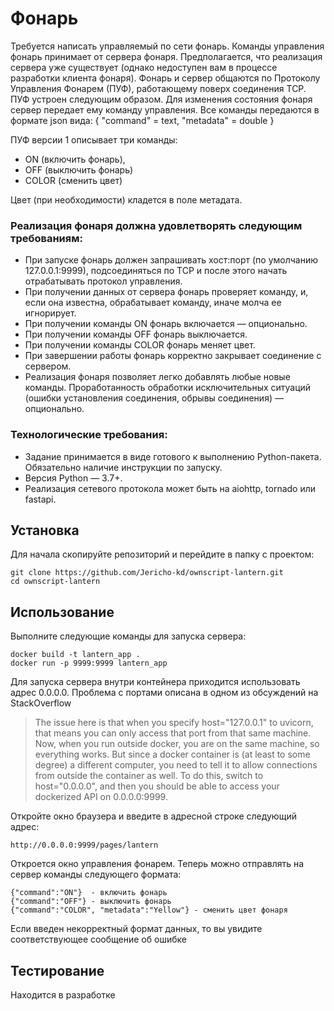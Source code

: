 # Фонарь
Требуется написать управляемый по сети фонарь. Команды управления фонарь
принимает от сервера фонаря. Предполагается, что реализация сервера уже
существует (однако недоступен вам в процессе разработки клиента фонаря). Фонарь
и сервер общаются по Протоколу Управления Фонарем (ПУФ), работающему поверх
соединения TCP.
ПУФ устроен следующим образом. Для изменения состояния фонаря сервер
передает ему команду управления. Все команды передаются в формате json вида:
{
"command" = text,
"metadata" = double
}

ПУФ версии 1 описывает три команды:
- ON (включить фонарь),
- OFF (выключить фонарь)
- COLOR (сменить цвет)

Цвет (при необходимости) кладется в поле метадата.
### Реализация фонаря должна удовлетворять следующим требованиям:
- При запуске фонарь должен запрашивать хост:порт (по умолчанию
127.0.0.1:9999), подсоединяться по TCP и после этого начать
отрабатывать протокол управления.
- При получении данных от сервера фонарь проверяет команду,
и, если она известна, обрабатывает команду, иначе молча ее игнорирует.
- При получении команды ON фонарь включается — опционально.
- При получении команды OFF фонарь выключается.
- При получении команды COLOR фонарь меняет цвет.
- При завершении работы фонарь корректно закрывает соединение
с сервером.
- Реализация фонаря позволяет легко добавлять любые новые команды.
Проработанность обработки исключительных ситуаций (ошибки
установления соединения, обрывы соединения) — опционально.

### Технологические требования:
- Задание принимается в виде готового к выполнению Python-пакета.
Обязательно наличие инструкции по запуску.
- Версия Python — 3.7+.
- Реализация сетевого протокола может быть на aiohttp, tornado или fastapi.

## Установка
[comment]: # (Осуществляется переход на FastAPI. Установка на данный момент недоступна.)
[comment]: # (Задание оформлено в виде Docker-контейнера.)

Для начала скопируйте репозиторий и перейдите в папку с проектом:
```
git clone https://github.com/Jericho-kd/ownscript-lantern.git
cd ownscript-lantern
```

## Использование
Выполните следующие команды для запуска сервера:
```
docker build -t lantern_app .
docker run -p 9999:9999 lantern_app
```
Для запуска сервера внутри контейнера приходится использовать адрес 0.0.0.0. Проблема с портами описана в одном из обсуждений на StackOverflow
> The issue here is that when you specify host="127.0.0.1" to uvicorn, that means you can only access that port from that same machine. Now, when you run outside docker, you are on the same machine, so everything works. But since a docker container is (at least to some degree) a different computer, you need to tell it to allow connections from outside the container as well. To do this, switch to host="0.0.0.0", and then you should be able to access your dockerized API on 0.0.0.0:9999.
>

Откройте окно браузера и введите в адресной строке следующий адрес:
```
http://0.0.0.0:9999/pages/lantern
```

Откроется окно управления фонарем. Теперь можно отправлять на сервер команды следующего формата:
```
{"command":"ON"}  - включить фонарь
{"command":"OFF"} - выключить фонарь
{"command":"COLOR", "metadata":"Yellow"} - сменить цвет фонаря
```

Если введен некорректный формат данных, то вы увидите соответствующее сообщение об ошибке
<!---Выполните следующие команды:
```
docker build . -t lantern_app
docker run -p 9999:9999 lantern_app
```
Сервер запущен

## Использование
Откройте терминал и выполните команду:
```
telnet 0.0.0.0 9999
```
(Вместо адреса 127.0.0.1 используется адрес 0.0.0.0 из-за проблем с мэппингом портов и адресов в Docker-контейнере)

После удачного подключения вы увидите следующее сообщение:
```
Trying 0.0.0.0...
Connected to 0.0.0.0.
Escape character is '^]'.
Please provide data in the following format {"command":"your command", "metadata": "your metadata"}.
Field 'metadata' is optional (only use to switch lantern colors).
```
Вы подключились к серверу. Теперь можно отправлять на сервер команды следующего формата:
```
{"command":"ON"}  - включить фонарь
{"command":"OFF"} - выключить фонарь
{"command":"COLOR", "metadata":"Yellow"} - сменить цвет фонаря
{"command":"END"} - отключиться от сервера
```
(Поле "metadata" в командах ON, OFF, END опционально)--->

## Тестирование
Находится в разработке